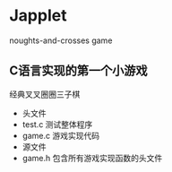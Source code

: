 # Japplet
noughts-and-crosses game

## C语言实现的第一个小游戏
经典叉叉圈圈三子棋

- 头文件
 - test.c 测试整体程序
 - game.c 游戏实现代码
- 源文件
 - game.h 包含所有游戏实现函数的头文件
